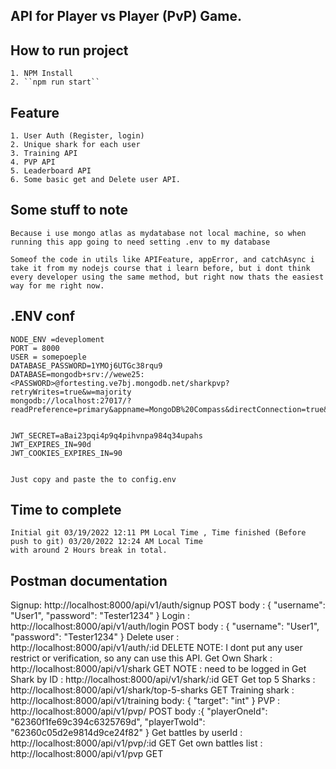 ## API for Player vs Player (PvP) Game.

## How to run project 
    1. NPM Install
    2. ``npm run start``

## Feature
    1. User Auth (Register, login)
    2. Unique shark for each user
    3. Training API
    4. PVP API
    5. Leaderboard API 
    6. Some basic get and Delete user API.

## Some stuff to note
    Because i use mongo atlas as mydatabase not local machine, so when running this app going to need setting .env to my database

    Someof the code in utils like APIFeature, appError, and catchAsync i take it from my nodejs course that i learn before, but i dont think every developer using the same method, but right now thats the easiest way for me right now. 

## .ENV conf
    NODE_ENV =deveploment
    PORT = 8000
    USER = somepoeple
    DATABASE_PASSWORD=1YMOj6UTGc38rqu9
    DATABASE=mongodb+srv://wewe25:<PASSWORD>@fortesting.ve7bj.mongodb.net/sharkpvp?retryWrites=true&w=majority
    mongodb://localhost:27017/?readPreference=primary&appname=MongoDB%20Compass&directConnection=true&ssl=false


    JWT_SECRET=aBai23pqi4p9q4pihvnpa984q34upahs
    JWT_EXPIRES_IN=90d
    JWT_COOKIES_EXPIRES_IN=90

    
    Just copy and paste the to config.env
## Time to complete 
    Initial git 03/19/2022 12:11 PM Local Time , Time finished (Before push to git) 03/20/2022 12:24 AM Local Time
    with around 2 Hours break in total. 

## Postman documentation
Signup: http://localhost:8000/api/v1/auth/signup POST 
        body : {
                "username": "User1",
                "password": "Tester1234"
                }
Login : http://localhost:8000/api/v1/auth/login POST
        body : {
                "username": "User1",
                "password": "Tester1234"
                }
Delete user : http://localhost:8000/api/v1/auth/:id DELETE
                NOTE: I dont put any user restrict or verification, so any can use this API. 
Get Own Shark : http://localhost:8000/api/v1/shark GET
                NOTE : need to be logged in
Get Shark by ID : http://localhost:8000/api/v1/shark/:id GET
Get top 5 Sharks : http://localhost:8000/api/v1/shark/top-5-sharks GET
Training shark : http://localhost:8000/api/v1/training 
                    body: {
                        "target": "int"
                    }
PVP : http://localhost:8000/api/v1/pvp/ POST
        body :{
            "playerOneId": "62360f1fe69c394c6325769d",
            "playerTwoId": "62360c05d2e9814d9ce24f82"
        }
Get battles by userId : http://localhost:8000/api/v1/pvp/:id GET
Get own battles list : http://localhost:8000/api/v1/pvp GET



